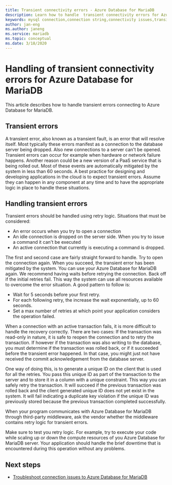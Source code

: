 ```yaml
---
title: Transient connectivity errors - Azure Database for MariaDB
description: Learn how to handle  transient connectivity errors for Azure Database for MariaDB.
keywords: mysql connection,connection string,connectivity issues,transient error,connection error
author: jan-eng
ms.author: janeng
ms.service: mariadb
ms.topic: conceptual
ms.date: 3/18/2020
---
```


# Handling of transient connectivity errors for Azure Database for MariaDB

This article describes how to handle transient errors connecting to  Azure Database for MariaDB.

## Transient errors

A transient error, also known as a transient fault, is an error that will resolve itself. Most typically these errors manifest as a connection to the database server being dropped. Also new connections to a server can't be opened. Transient errors can occur for example when hardware or network failure happens. Another reason could be a new version of a PaaS service that is being rolled out. Most of these events are automatically mitigated by the system in less than 60 seconds. A best practice for designing and developing applications in the cloud is to expect transient errors. Assume they can happen in any component at any time and to have the appropriate logic in place to handle these situations.

## Handling transient errors

Transient errors should be handled using retry logic. Situations that must be considered:

* An error occurs when you try to open a connection
* An idle connection is dropped on the server side. When you try to issue a command it can't be executed
* An active connection that currently is executing a command is dropped.

The first and second case are fairly straight forward to handle. Try to open the connection again. When you succeed, the transient error has been mitigated by the system. You can use your Azure Database for MariaDB again. We recommend having waits before retrying the connection. Back off if the initial retries fail. This way the system can use all resources available to overcome the error situation. A good pattern to follow is:

* Wait for 5 seconds before your first retry.
* For each following retry, the increase the wait exponentially, up to 60 seconds.
* Set a max number of retries at which point your application considers the operation failed.

When a connection with an active transaction fails, it is more difficult to handle the recovery correctly. There are two cases: If the transaction was read-only in nature, it is safe to reopen the connection and to retry the transaction. If however if the transaction was also writing to the database, you must determine if the transaction was rolled back, or if it succeeded before the transient error happened. In that case, you might just not have received the commit acknowledgement from the database server.

One way of doing this, is to generate a unique ID on the client that is used for all the retries. You pass this unique ID as part of the transaction to the server and to store it in a column with a unique constraint. This way you can safely retry the transaction. It will succeed if the previous transaction was rolled back and the client generated unique ID does not yet exist in the system. It will fail indicating a duplicate key violation if the unique ID was previously stored because the previous transaction completed successfully.

When your program communicates with Azure Database for MariaDB through third-party middleware, ask the vendor whether the middleware contains retry logic for transient errors.

Make sure to test you retry logic. For example, try to execute your code while scaling up or down the compute resources of you Azure Database for MariaDB server. Your application should handle the brief downtime that is encountered during this operation without any problems.

## Next steps

* [Troubleshoot connection issues to Azure Database for MariaDB](howto-troubleshoot-common-connection-issues.md)
